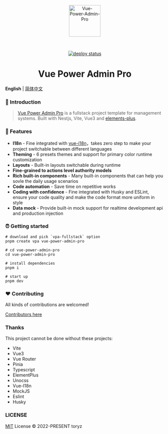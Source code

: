 <div align="center">
  <p align="center"><img alt="Vue-Power-Admin-Pro" align="center" src="./.github/logo.svg" width="100" /></p><br>
  <p align="center">
    <a href="https://app.netlify.com/sites/vue-power-admin-pro/deploys"><img src="https://api.netlify.com/api/v1/badges/d937cb08-e0e6-4160-9aa6-42d2f94c26b6/deploy-status" alt="deploy status"></a>
  </p>
  <h1>Vue Power Admin Pro</h1>
</div>

**English** | [简体中文](./README.zh-CN.md)

### :loudspeaker: Introduction

> [Vue Power Admin Pro](https://vue-power-admin-pro.netlify.app) is a fullstack project template for management systems. Built with Nestjs, Vite, Vue3 and [elements-plus](https://element-plus.org/zh-CN/).

### :rocket: Features

- **I18n** - Fine integrated with [vue-i18n](https://github.com/kazupon/vue-i18n)，takes zero step to make your project switchable between different languages
- **Theming** - 6 presets themes and support for primary color runtime customization
- **Layouts** - Built-in layouts switchable during runtime
- **Fine-grained to actions level authority models**
- **Rich built-in components** - Many built-in components that can help you sovle the daily usage scenarios
- **Code automation** - Save time on repetitive works
- **Coding with confidence** - Fine integrated with Husky and ESLint, ensure your code quality and make the code format more uniform in style
- **Data mock** - Provide built-in mock support for realtime development api and production injection

### :alarm_clock: Getting started

```shell
# download and pick `vpa-fullstack` option
pnpm create vpa vue-power-admin-pro

# cd vue-power-admin-pro
cd vue-power-admin-pro

# install dependencies
pnpm i

# start up
pnpm dev

```

### :heart: Contributing

All kinds of contributions are welcomed!

[Contributors here](https://github.com/zhou-tao/vue-power-admin-pro/graphs/contributors)

### Thanks

This project cannot be done without these projects:

* Vite
* Vue3
* Vue Router
* Pinia
* Typescript
* ElementPlus
* Unocss
* Vue-I18n
* MockJS
* Eslint
* Husky

### LICENSE

[MIT](./LICENSE) License &copy; 2022-PRESENT toryz
